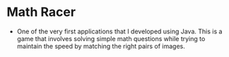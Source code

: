 # Math Racer

- One of the very first applications that I developed using Java. This is a game that involves solving simple math questions while trying to maintain the speed by matching the right pairs of images.

[](screenshot-1.png)
